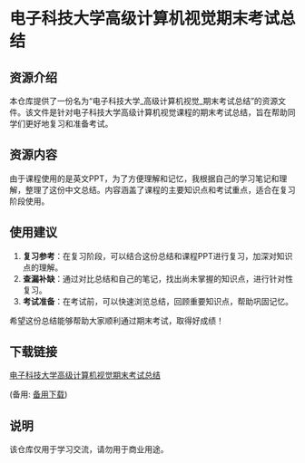 # 电子科技大学高级计算机视觉期末考试总结

## 资源介绍

本仓库提供了一份名为“电子科技大学_高级计算机视觉_期末考试总结”的资源文件。该文件是针对电子科技大学高级计算机视觉课程的期末考试总结，旨在帮助同学们更好地复习和准备考试。

## 资源内容

由于课程使用的是英文PPT，为了方便理解和记忆，我根据自己的学习笔记和理解，整理了这份中文总结。内容涵盖了课程的主要知识点和考试重点，适合在复习阶段使用。

## 使用建议

1. **复习参考**：在复习阶段，可以结合这份总结和课程PPT进行复习，加深对知识点的理解。
2. **查漏补缺**：通过对比总结和自己的笔记，找出尚未掌握的知识点，进行针对性复习。
3. **考试准备**：在考试前，可以快速浏览总结，回顾重要知识点，帮助巩固记忆。

希望这份总结能够帮助大家顺利通过期末考试，取得好成绩！

## 下载链接
[电子科技大学高级计算机视觉期末考试总结](https://pan.quark.cn/s/b932a6e5366e) 

(备用: [备用下载](https://pan.baidu.com/s/1vMt0EKh5dQRg0mLgVTwjwA?pwd=1234))

## 说明

该仓库仅用于学习交流，请勿用于商业用途。
